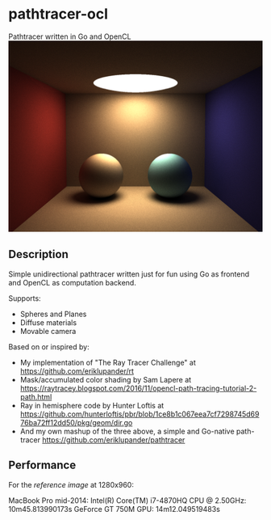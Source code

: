 # pathtracer-ocl
Pathtracer written in Go and OpenCL
![example](images/reference.png)
## Description
Simple unidirectional pathtracer written just for fun using Go as frontend and OpenCL as computation backend.

Supports:
* Spheres and Planes
* Diffuse materials
* Movable camera

Based on or inspired by:

* My implementation of "The Ray Tracer Challenge" at https://github.com/eriklupander/rt
* Mask/accumulated color shading by Sam Lapere at https://raytracey.blogspot.com/2016/11/opencl-path-tracing-tutorial-2-path.html
* Ray in hemisphere code by Hunter Loftis at https://github.com/hunterloftis/pbr/blob/1ce8b1c067eea7cf7298745d6976ba72ff12dd50/pkg/geom/dir.go
* And my own mashup of the three above, a simple and Go-native path-tracer https://github.com/eriklupander/pathtracer

## Performance
For the _reference image_ at 1280x960:

MacBook Pro mid-2014:
Intel(R) Core(TM) i7-4870HQ CPU @ 2.50GHz:  10m45.813990173s
GeForce GT 750M GPU:                        14m12.049519483s